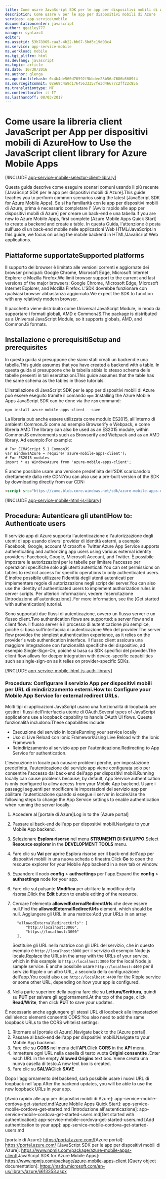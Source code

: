 ```yaml
---
title: Come usare JavaScript SDK per le app per dispositivi mobili di Azure
description: Come usare v per le app per dispositivi mobili di Azure
services: app-service\mobile
documentationcenter: javascript
author: ggailey777
manager: syntaxc4
editor: 
ms.assetid: 53b78965-caa3-4b22-bb67-5bd5c19d03c4
ms.service: app-service-mobile
ms.workload: mobile
ms.tgt_pltfrm: html
ms.devlang: javascript
ms.topic: article
ms.date: 10/30/2016
ms.author: glenga
ms.openlocfilehash: 0c4b4de560d70592f5bbdee28b56a7686b5689f4
ms.sourcegitcommit: 02e69c4a9d17645633357fe3d46677c2ff22c85a
ms.translationtype: MT
ms.contentlocale: it-IT
ms.lasthandoff: 08/03/2017
---
```

# <a name="how-to-use-the-javascript-client-library-for-azure-mobile-apps"></a><span data-ttu-id="08f39-103">Come usare la libreria client JavaScript per App per dispositivi mobili di Azure</span><span class="sxs-lookup"><span data-stu-id="08f39-103">How to Use the JavaScript client library for Azure Mobile Apps</span></span>
[!INCLUDE [app-service-mobile-selector-client-library](../../includes/app-service-mobile-selector-client-library.md)]

<span data-ttu-id="08f39-104">Questa guida descrive come eseguire scenari comuni usando il più recente [JavaScript SDK per le app per dispositivi mobili di Azure].</span><span class="sxs-lookup"><span data-stu-id="08f39-104">This guide teaches you to perform common scenarios using the latest [JavaScript SDK for Azure Mobile Apps].</span></span> <span data-ttu-id="08f39-105">Se si ha familiarità con le app per dispositivi mobili di Azure, prima è necessario completare l' [Avvio rapido alle app per dispositivi mobili di Azure] per creare un back-end e una tabella.</span><span class="sxs-lookup"><span data-stu-id="08f39-105">If you are new to Azure Mobile Apps, first complete [Azure Mobile Apps Quick Start] to create a backend and create a table.</span></span> <span data-ttu-id="08f39-106">In questa Guida, l'attenzione è posta sull'uso di un back-end mobile nelle applicazioni Web HTML/JavaScript.</span><span class="sxs-lookup"><span data-stu-id="08f39-106">In this guide, we focus on using the mobile backend in HTML/JavaScript Web applications.</span></span>

## <a name="supported-platforms"></a><span data-ttu-id="08f39-107">Piattaforme supportate</span><span class="sxs-lookup"><span data-stu-id="08f39-107">Supported platforms</span></span>
<span data-ttu-id="08f39-108">Il supporto del browser è limitato alle versioni correnti e aggiornate dei browser principali: Google Chrome, Microsoft Edge, Microsoft Internet Explorer e Mozilla Firefox.</span><span class="sxs-lookup"><span data-stu-id="08f39-108">We limit browser support to the current and last versions of the major browsers:  Google Chrome, Microsoft Edge, Microsoft Internet Explorer, and Mozilla Firefox.</span></span>  <span data-ttu-id="08f39-109">L'SDK dovrebbe funzionare con qualsiasi browser abbastanza aggiornato.</span><span class="sxs-lookup"><span data-stu-id="08f39-109">We expect the SDK to function with any relatively modern browser.</span></span>

<span data-ttu-id="08f39-110">Il pacchetto viene distribuito come Universal JavaScript Module, in modo da supportare i formati globali, AMD e CommonJS.</span><span class="sxs-lookup"><span data-stu-id="08f39-110">The package is distributed as a Universal JavaScript Module, so it supports globals, AMD, and CommonJS formats.</span></span>

## <span data-ttu-id="08f39-111"><a name="Setup"></a>Installazione e prerequisiti</span><span class="sxs-lookup"><span data-stu-id="08f39-111"><a name="Setup"></a>Setup and prerequisites</span></span>
<span data-ttu-id="08f39-112">In questa guida si presuppone che siano stati creati un backend e una tabella.</span><span class="sxs-lookup"><span data-stu-id="08f39-112">This guide assumes that you have created a backend with a table.</span></span> <span data-ttu-id="08f39-113">In questa guida si presuppone che la tabella abbia lo stesso schema delle tabelle presenti in tali esercitazioni.</span><span class="sxs-lookup"><span data-stu-id="08f39-113">This guide assumes that the table has the same schema as the tables in those tutorials.</span></span>

<span data-ttu-id="08f39-114">L'installazione di JavaScript SDK per le app per dispositivi mobili di Azure può essere eseguito tramite il comando `npm` :</span><span class="sxs-lookup"><span data-stu-id="08f39-114">Installing the Azure Mobile Apps JavaScript SDK can be done via the `npm` command:</span></span>

```
npm install azure-mobile-apps-client --save
```

<span data-ttu-id="08f39-115">La libreria può anche essere utilizzata come modulo ES2015, all'interno di ambienti CommonJS come ad esempio Browserify e Webpack, e come libreria AMD.</span><span class="sxs-lookup"><span data-stu-id="08f39-115">The library can also be used as an ES2015 module, within CommonJS environments such as Browserify and Webpack and as an AMD library.</span></span>  <span data-ttu-id="08f39-116">Ad esempio:</span><span class="sxs-lookup"><span data-stu-id="08f39-116">For example:</span></span>

```
# For ECMAScript 5.1 CommonJS
var WindowsAzure = require('azure-mobile-apps-client');
# For ES2015 modules
import * as WindowsAzure from 'azure-mobile-apps-client';
```

<span data-ttu-id="08f39-117">È anche possibile usare una versione predefinita dell'SDK scaricandolo direttamente dalla rete CDN:</span><span class="sxs-lookup"><span data-stu-id="08f39-117">You can also use a pre-built version of the SDK by downloading directly from our CDN:</span></span>

```html
<script src="https://zumo.blob.core.windows.net/sdk/azure-mobile-apps-client.min.js"></script>
```

[!INCLUDE [app-service-mobile-html-js-library](../../includes/app-service-mobile-html-js-library.md)]

## <span data-ttu-id="08f39-118"><a name="auth"></a>Procedura: Autenticare gli utenti</span><span class="sxs-lookup"><span data-stu-id="08f39-118"><a name="auth"></a>How to: Authenticate users</span></span>
<span data-ttu-id="08f39-119">Il servizio app di Azure supporta l'autenticazione e l'autorizzazione degli utenti di app usando diversi provider di identità esterni, a esempio Facebook, Google, account Microsoft e Twitter.</span><span class="sxs-lookup"><span data-stu-id="08f39-119">Azure App Service supports authenticating and authorizing app users using various external identity providers: Facebook, Google, Microsoft Account, and Twitter.</span></span> <span data-ttu-id="08f39-120">È possibile impostare le autorizzazioni per le tabelle per limitare l'accesso per operazioni specifiche solo agli utenti autenticati.</span><span class="sxs-lookup"><span data-stu-id="08f39-120">You can set permissions on tables to restrict access for specific operations to only authenticated users.</span></span> <span data-ttu-id="08f39-121">È inoltre possibile utilizzare l'identità degli utenti autenticati per implementare regole di autorizzazione negli script del server.</span><span class="sxs-lookup"><span data-stu-id="08f39-121">You can also use the identity of authenticated users to implement authorization rules in server scripts.</span></span> <span data-ttu-id="08f39-122">Per ulteriori informazioni, vedere l'esercitazione [Introduzione all'autenticazione] .</span><span class="sxs-lookup"><span data-stu-id="08f39-122">For more information, see the [Get started with authentication] tutorial.</span></span>

<span data-ttu-id="08f39-123">Sono supportati due flussi di autenticazione, ovvero un flusso server e un flusso client.</span><span class="sxs-lookup"><span data-stu-id="08f39-123">Two authentication flows are supported: a server flow and a client flow.</span></span>  <span data-ttu-id="08f39-124">Il flusso server è il processo di autenticazione più semplice, poiché si basa sull'interfaccia di autenticazione Web del provider.</span><span class="sxs-lookup"><span data-stu-id="08f39-124">The server flow provides the simplest authentication experience, as it relies on the provider's web authentication interface.</span></span> <span data-ttu-id="08f39-125">Il flusso client assicura una maggiore integrazione con funzionalità specifiche del dispositivo, ad esempio Single-Sign-On, poiché si basa su SDK specifici del provider.</span><span class="sxs-lookup"><span data-stu-id="08f39-125">The client flow allows for deeper integration with device-specific capabilities such as single-sign-on as it relies on provider-specific SDKs.</span></span>

[!INCLUDE [app-service-mobile-html-js-auth-library](../../includes/app-service-mobile-html-js-auth-library.md)]

### <span data-ttu-id="08f39-126"><a name="configure-external-redirect-urls"></a>Procedura: Configurare il servizio App per dispositivi mobili per URL di reindirizzamento esterni.</span><span class="sxs-lookup"><span data-stu-id="08f39-126"><a name="configure-external-redirect-urls"></a>How to: Configure your Mobile App Service for external redirect URLs.</span></span>
<span data-ttu-id="08f39-127">Molti tipi di applicazioni JavaScript usano una funzionalità di loopback per gestire i flussi dell'interfaccia utente di OAuth.</span><span class="sxs-lookup"><span data-stu-id="08f39-127">Several types of JavaScript applications use a loopback capability to handle OAuth UI flows.</span></span>  <span data-ttu-id="08f39-128">Queste funzionalità includono:</span><span class="sxs-lookup"><span data-stu-id="08f39-128">These capabilities include:</span></span>

* <span data-ttu-id="08f39-129">Esecuzione del servizio in locale</span><span class="sxs-lookup"><span data-stu-id="08f39-129">Running your service locally</span></span>
* <span data-ttu-id="08f39-130">Uso di Live Reload con Ionic Framework</span><span class="sxs-lookup"><span data-stu-id="08f39-130">Using Live Reload with the Ionic Framework</span></span>
* <span data-ttu-id="08f39-131">Reindirizzamento al servizio app per l'autenticazione.</span><span class="sxs-lookup"><span data-stu-id="08f39-131">Redirecting to App Service for authentication.</span></span>

<span data-ttu-id="08f39-132">L'esecuzione in locale può causare problemi perché, per impostazione predefinita, l'autenticazione del servizio app viene configurata solo per consentire l'accesso dal back-end dell'app per dispositivi mobili.</span><span class="sxs-lookup"><span data-stu-id="08f39-132">Running locally can cause problems because, by default, App Service authentication is only configured to allow access from your Mobile App backend.</span></span> <span data-ttu-id="08f39-133">Usare i passaggi seguenti per modificare le impostazioni del servizio app per abilitare l'autenticazione quando si esegue il server in locale:</span><span class="sxs-lookup"><span data-stu-id="08f39-133">Use the following steps to change the App Service settings to enable authentication when running the server locally:</span></span>

1. <span data-ttu-id="08f39-134">Accedere al [portale di Azure]</span><span class="sxs-lookup"><span data-stu-id="08f39-134">Log in to the [Azure portal]</span></span>
2. <span data-ttu-id="08f39-135">Passare al back-end dell'app per dispositivi mobili.</span><span class="sxs-lookup"><span data-stu-id="08f39-135">Navigate to your Mobile App backend.</span></span>
3. <span data-ttu-id="08f39-136">Selezionare **Esplora risorse** nel menu **STRUMENTI DI SVILUPPO**.</span><span class="sxs-lookup"><span data-stu-id="08f39-136">Select **Resource explorer** in the **DEVELOPMENT TOOLS** menu.</span></span>
4. <span data-ttu-id="08f39-137">Fare clic su **Vai** per aprire Esplora risorse per il back-end dell'app per dispositivi mobili in una nuova scheda o finestra.</span><span class="sxs-lookup"><span data-stu-id="08f39-137">Click **Go** to open the resource explorer for your Mobile App backend in a new tab or window.</span></span>
5. <span data-ttu-id="08f39-138">Espandere il nodo **config** > **authsettings** per l'app.</span><span class="sxs-lookup"><span data-stu-id="08f39-138">Expand the **config** > **authsettings** node for your app.</span></span>
6. <span data-ttu-id="08f39-139">Fare clic sul pulsante **Modifica** per abilitare la modifica della risorsa.</span><span class="sxs-lookup"><span data-stu-id="08f39-139">Click the **Edit** button to enable editing of the resource.</span></span>
7. <span data-ttu-id="08f39-140">Cercare l'elemento **allowedExternalRedirectUrls** che deve essere null.</span><span class="sxs-lookup"><span data-stu-id="08f39-140">Find the **allowedExternalRedirectUrls** element, which should be null.</span></span> <span data-ttu-id="08f39-141">Aggiungere gli URL in una matrice:</span><span class="sxs-lookup"><span data-stu-id="08f39-141">Add your URLs in an array:</span></span>

         "allowedExternalRedirectUrls": [
             "http://localhost:3000",
             "https://localhost:3000"
         ],

    <span data-ttu-id="08f39-142">Sostituire gli URL nella matrice con gli URL del servizio, che in questo esempio è `http://localhost:3000` per il servizio di esempio Node.js locale.</span><span class="sxs-lookup"><span data-stu-id="08f39-142">Replace the URLs in the array with the URLs of your service, which in this example is `http://localhost:3000` for the local Node.js sample service.</span></span> <span data-ttu-id="08f39-143">È anche possibile usare `http://localhost:4400` per il servizio Ripple o un altro URL, a seconda della configurazione dell'app.</span><span class="sxs-lookup"><span data-stu-id="08f39-143">You could also use `http://localhost:4400` for the Ripple service or some other URL, depending on how your app is configured.</span></span>
8. <span data-ttu-id="08f39-144">Nella parte superiore della pagina fare clic su **Lettura/Scrittura**, quindi su **PUT** per salvare gli aggiornamenti.</span><span class="sxs-lookup"><span data-stu-id="08f39-144">At the top of the page, click **Read/Write**, then click **PUT** to save your updates.</span></span>

<span data-ttu-id="08f39-145">È necessario anche aggiungere gli stessi URL di loopback alle impostazioni dell'elenco elementi consentiti CORS:</span><span class="sxs-lookup"><span data-stu-id="08f39-145">You also need to add the same loopback URLs to the CORS whitelist settings:</span></span>

1. <span data-ttu-id="08f39-146">Ritornare al [portale di Azure].</span><span class="sxs-lookup"><span data-stu-id="08f39-146">Navigate back to the [Azure portal].</span></span>
2. <span data-ttu-id="08f39-147">Passare al back-end dell'app per dispositivi mobili.</span><span class="sxs-lookup"><span data-stu-id="08f39-147">Navigate to your Mobile App backend.</span></span>
3. <span data-ttu-id="08f39-148">Fare clic su **CORS** nel menu dell'**API**.</span><span class="sxs-lookup"><span data-stu-id="08f39-148">Click **CORS** in the **API** menu.</span></span>
4. <span data-ttu-id="08f39-149">Immettere ogni URL nella casella di testo vuota **Origini consentite** .</span><span class="sxs-lookup"><span data-stu-id="08f39-149">Enter each URL in the empty **Allowed Origins** text box.</span></span>  <span data-ttu-id="08f39-150">Viene creata una nuova casella di testo.</span><span class="sxs-lookup"><span data-stu-id="08f39-150">A new text box is created.</span></span>
5. <span data-ttu-id="08f39-151">Fare clic su **SALVA**</span><span class="sxs-lookup"><span data-stu-id="08f39-151">Click **SAVE**</span></span>

<span data-ttu-id="08f39-152">Dopo l'aggiornamento del backend, sarà possibile usare i nuovi URL di loopback nell'app.</span><span class="sxs-lookup"><span data-stu-id="08f39-152">After the backend updates, you will be able to use the new loopback URLs in your app.</span></span>

<!-- URLs. -->
<span data-ttu-id="08f39-153">[Avvio rapido alle app per dispositivi mobili di Azure]: app-service-mobile-cordova-get-started.md</span><span class="sxs-lookup"><span data-stu-id="08f39-153">[Azure Mobile Apps Quick Start]: app-service-mobile-cordova-get-started.md</span></span>
<span data-ttu-id="08f39-154">[Introduzione all'autenticazione]: app-service-mobile-cordova-get-started-users.md</span><span class="sxs-lookup"><span data-stu-id="08f39-154">[Get started with authentication]: app-service-mobile-cordova-get-started-users.md</span></span>
[Add authentication to your app]: app-service-mobile-cordova-get-started-users.md

<span data-ttu-id="08f39-155">[portale di Azure]: https://portal.azure.com/</span><span class="sxs-lookup"><span data-stu-id="08f39-155">[Azure portal]: https://portal.azure.com/</span></span>
<span data-ttu-id="08f39-156">[JavaScript SDK per le app per dispositivi mobili di Azure]: https://www.npmjs.com/package/azure-mobile-apps-client</span><span class="sxs-lookup"><span data-stu-id="08f39-156">[JavaScript SDK for Azure Mobile Apps]: https://www.npmjs.com/package/azure-mobile-apps-client</span></span>
[Query object documentation]: https://msdn.microsoft.com/en-us/library/azure/jj613353.aspx
